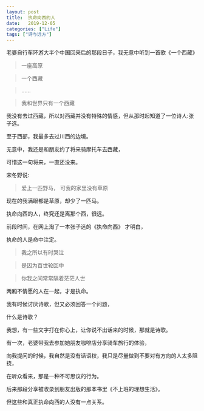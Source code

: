 ```yaml
---
layout: post
title:  执命向西的人
date:   2019-12-05
categories: ["Life"]
tags: ["诗与远方"]
---
```


老婆自行车环游大半个中国回来后的那段日子，我无意中听到一首歌《一个西藏》

> 一座高原

> 一个西藏

> ……

> 我和世界只有一个西藏  

我没有去过西藏，所以对西藏并没有特殊的情感，但从那时起知道了一位诗人:张子选。

至于西部，我最多去过川西的边境。

无意中，我还是和朋友约了将来骑摩托车去西藏，

可惜这一句将来，一直还没来。

宋冬野说:

> 爱上一匹野马， 可我的家里没有草原

现在的我满眼都是草原，却少了一匹马。

执命向西的人，终究还是离那个西，很远。

前段时间，在网上淘了一本张子选的《执命向西》
才明白，

执命的人是命中注定。

> 我之所以有时哭泣

>是因为百世轮回中 

> 你我之间常常隔着茫茫人世

两厢不情愿的人在一起，才是执命。

我有时候讨厌诗歌，但又必须回答一个问题，

什么是诗歌？

我想，有一些文字打在你心上，让你说不出话来的时候，那就是诗歌。

有一次，老婆带我去参加她朋友咖啡店分享骑车旅行的体验，

向我提问的时候，我自然是没有话语权，我只是尽量做到不要对有方向的人太多阻挠，

在听众看来，那是一种不可思议的行为。

后来那段分享被收录到朋友出版的那本书里《不上班的理想生活》。

但这些和真正执命向西的人没有一点关系。